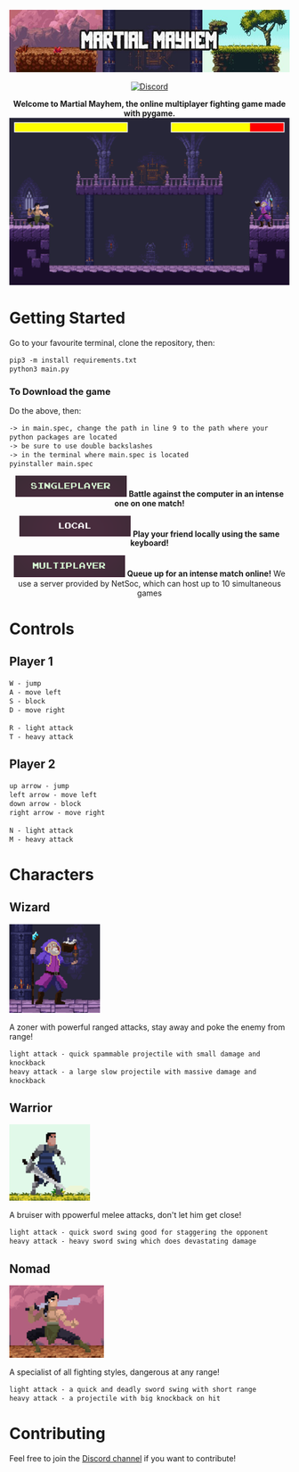 <p align="center">
  <img src="game/assets/screenshots/readme_headerv1.jpg"/>
</p>

<div align="center">
<a href="https://discord.gg/rrVNskkC"><img src="https://camo.githubusercontent.com/b12a95e20b7ca35f918c0ab5103fe56b6f44c067/68747470733a2f2f696d672e736869656c64732e696f2f62616467652f636861742d6f6e253230646973636f72642d3732383964612e737667" alt="Discord" /></a>
</div>


<p align="center">
  <strong>Welcome to Martial Mayhem, the online multiplayer fighting game made with pygame.</strong>

  <img width="704" alt="Game screenshot" src="game/assets/screenshots/nomadvwizard.png">
</p>

# Getting Started

Go to your favourite terminal, clone the repository, then:

    pip3 -m install requirements.txt
    python3 main.py
    
### To Download the game

Do the above, then:

    -> in main.spec, change the path in line 9 to the path where your python packages are located
    -> be sure to use double backslashes
    -> in the terminal where main.spec is located
    pyinstaller main.spec

<p align="center">
  <img width="200" alt = "singleplayer" src="game/assets/screenshots/single.jpg"/>
  <strong>Battle against the computer in an intense one on one match!</strong>
</p>

<p align="center">
  <img width="200" alt = "local" src="game/assets/screenshots/local.png"/>
  <strong>Play your friend locally using the same keyboard!</strong>
</p>

<p align="center">
  <img width="200" alt = "multiplayer" src="game/assets/screenshots/multi.png"/>
  <strong>Queue up for an intense match online!</strong>
  We use a server provided by NetSoc, which can host up to 10 simultaneous games
</p>


# Controls

## Player 1
    W - jump
    A - move left
    S - block
    D - move right

    R - light attack
    T - heavy attack

## Player 2
    up arrow - jump
    left arrow - move left
    down arrow - block
    right arrow - move right

    N - light attack
    M - heavy attack

# Characters

## Wizard
<p align="left">
  <img src="game/assets/screenshots/wizardchar.png"/>
</p>
A zoner with powerful ranged attacks, stay away and poke the enemy from range!

    light attack - quick spammable projectile with small damage and knockback
    heavy attack - a large slow projectile with massive damage and knockback

## Warrior
<p align="left">
  <img src="game/assets/screenshots/warriorchar.png"/>
</p>
A bruiser with ppowerful melee attacks, don't let him get close!

    light attack - quick sword swing good for staggering the opponent
    heavy attack - heavy sword swing which does devastating damage

## Nomad
<p align="left">
  <img src="game/assets/screenshots/nomadchar.png"/>
</p>
A specialist of all fighting styles, dangerous at any range!

    light attack - a quick and deadly sword swing with short range
    heavy attack - a projectile with big knockback on hit


# Contributing

Feel free to join the [Discord channel](https://discord.gg/rrVNskkC) if you want to contribute!

